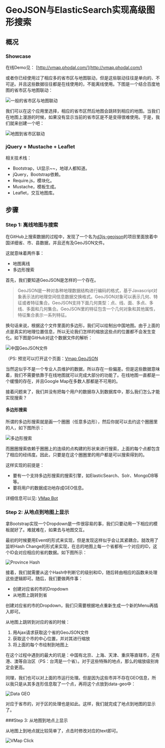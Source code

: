 GeoJSON与ElasticSearch实现高级图形搜索
===

概况
---

### Showcase

在线Demo见： [http://vmap.phodal.com/](http://vmap.phodal.com/)

或者你已经使用过了相应多的省市区与地图联动，但是这些联动往往是单向的、不可逆。并且这些数据往往都是在线使用的，不能离线使用。下图是一个结合百度地图的省市区与地图联动：

![一般的省市区与地图联动](./images/general-province-city-map.png)

我们可以在这个应用里选择，相应的省市区然后地图会跳转到相应的地图。当我们在地图上漫游的时候，如果没有显示当前的省市区是不是变得很难使用。于是，我们就来创建一个吧：

![地图到省市区联动](./images/anti-map-action.jpg)

### jQuery + Mustache + Leaflet

相关技术栈：

 - Bootstrap，UI显示~~，地球人都知道。
 - jQuery，Bootstrap依赖。
 - Require.js，模块化。
 - Mustache，模板生成。
 - Leaflet，交互地图库。

步骤
---

### Step 1: 离线地图与搜索

在GitHub上搜索数据的过程中，发现了一个名为[d3js-geojson](https://github.com/ufoe/d3js-geojson)的项目里面放着中国详细省、市、县数据，并且还有及GeoJSON文件。

这就意味着两件事：

 - 地图离线
 - 多边形搜索

首先，我们要知道GeoJSON是怎样的一个存在。

> GeoJSON是一种对各种地理数据结构进行编码的格式，基于Javascript对象表示法的地理空间信息数据交换格式。GeoJSON对象可以表示几何、特征或者特征集合。GeoJSON支持下面几何类型：点、线、面、多点、多线、多面和几何集合。GeoJSON里的特征包含一个几何对象和其他属性，特征集合表示一系列特征。

换句话来说，根据这个文件里面的多边形，我们可以绘制出中国地图。由于上面的点是真实的地理位置信息，所以无论我们怎样的缩放这些点的位置都不会发生变化。如下图是GitHub对这个数据文件的解析：

![中国GeoJSON文件](./images/china-geojson.jpg)

（PS: 预览可以打开这个页面：[Vmap GeoJSON](https://github.com/phodal/vmap/blob/gh-pages/static/data/china.json)

当然这似乎不是一个专业人员维护的数据，所以存在一些偏差。但是这些数据意味着，我们不需要依靠于在线地图就可以完成大部分的功能了。在线地图一直都是一个缓慢的存在，并且Google Map在多数人那都是不可用的。

接着问题来了，我们并没有把每个用户的数据存入到数据库中，那么我们怎么才能实现搜索？

#### 多边形搜索

所谓的多边形搜索就是画一个圈圈（任意多边形），然后你就可以去约这个圈圈里的人，如下图所示：

![多边形搜索](./images/geopoly2d-small.png)

而圈圈搜索依赖于圈圈上的连续的点构建的形状来进行搜索，上面的每个点都包含了相应的经纬度。因此，只要是在这个圈圈里的用户都是可以搜索得到的。

这样实现的前提是：

 - 要有一个支持多边形搜索的搜索引擎，如ElasticSearch、Solr、MongoDB等等。
 - 要将用户的数据成功地存成GEO信息。

详细信息可以见: [VMap Bot](https://github.com/phodal/vmap-bot)


### Step 2: 从地点到地图上显示

拿Bootstrap实现一个Dropdown是一件很容易的事，我们只要动用一下相应的模板就好了。难就难在，如果去与地图交互。

最初的时候要用Event的形式来实现，但是发现这样似乎会让其紧耦合。就改用了监听Hash Change的形式来实现，在总的地图上每一个省都有一个对应的ID，这个ID会对应相应的省的数据。如下图所示：

![Province Hash](./images/province-hash-with-map.jpg)

接着，我们就需要从这个Hash中判断它的级别和ID，随后转由相应的函数来处理这些逻辑即可。随后，我们要做两件事：

 - 创建对应省的市的Dropdown
 - 从地图上跳转到省

创建对应省的市的Dropdown，我们只需要根据地点重新生成一个新的Menu再插入即可。

从地图上跳转到对应的省的时候：

 1. 用Ajax请求获取这个省的GeoJSON文件
 2. 获取这个市的中心位置，并对其进行缩放
 3. 将上面的每个市绘制到地图上

在这个过程中遇到的最大的坑是：中国有北京、上海、天津、重庆等直辖市，还有港、澳等自治区（PS：台湾是一个省）。对于这些特殊的地点，那么的缩放级别肯定会更高。

同理，我们也可以对上面的市运行处理。但是因为这些市并不存在GEO信息，所以我只是从其多连形信息取了一个点，再将这个点放到data-geo中：

![Data GEO](./images/city-with-geo.jpg)

对应于省市的，对于区的处理也是如此。这样，我们就完成了地点到地图的显示了。

###Step 3: 从地图到地点上显示

从地图上到地点就比较简单了，点击时修改对应的text即可。

![VMap Click ](./images/vmap-click-handler.jpg)

